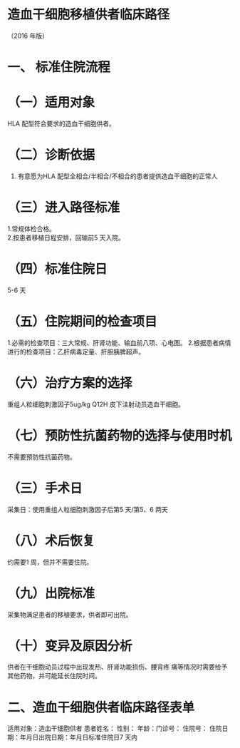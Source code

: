 # 造血干细胞移植供者临床路径  
（2016 年版）  
# 一、 标准住院流程  
# （一）适用对象  
HLA 配型符合要求的造血干细胞供者。  
# （二）诊断依据  
1. 有意愿为HLA 配型全相合/半相合/不相合的患者提供造血干细胞的正常人  
# （三）进入路径标准  
1.常规体检合格。  
2.按患者移植日程安排，回输前5 天入院。  
# （四）标准住院日  
5-6 天  
# （五）住院期间的检查项目  
1.必需的检查项目：三大常规、肝肾功能、输血前八项、心电图。 2.根据患者病情进行的检查项目：乙肝病毒定量、肝胆胰脾超声。  
# （六）治疗方案的选择  
重组人粒细胞刺激因子5ug/kg Q12H 皮下注射动员造血干细胞。  
# （七）预防性抗菌药物的选择与使用时机  
不需要预防性抗菌药物。  
# （三）手术日  
采集日：使用重组人粒细胞刺激因子后第5 天/第5、6 两天  
# （八）术后恢复  
约需要1 周，但并不需要住院。  
# （九）出院标准  
采集物满足患者的移植要求，供者即可出院。  
# （十）变异及原因分析  
供者在干细胞动员过程中出现发热、肝肾功能损伤、腰背疼 痛等情况时需要给予其他药物，并可能延长住院时间。  
# 二、造血干细胞供者临床路径表单  
适用对象：造血干细胞供者 患者姓名：   性别： 年龄：门诊号：  住院号： 住院日期：年月日出院日期：年月日标准住院日7 天内  
